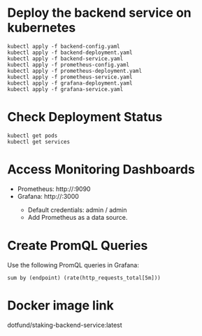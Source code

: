# Deploy the backend service on kubernetes

```
kubectl apply -f backend-config.yaml
kubectl apply -f backend-deployment.yaml
kubectl apply -f backend-service.yaml
kubectl apply -f prometheus-config.yaml
kubectl apply -f prometheus-deployment.yaml
kubectl apply -f prometheus-service.yaml
kubectl apply -f grafana-deployment.yaml
kubectl apply -f grafana-service.yaml
```

# Check Deployment Status

```
kubectl get pods
kubectl get services
```

# Access Monitoring Dashboards

- Prometheus: http://<node-ip>:9090
- Grafana: http://<node-ip>:3000
  - Default credentials: admin / admin
  - Add Prometheus as a data source.

# Create PromQL Queries

Use the following PromQL queries in Grafana:

```
sum by (endpoint) (rate(http_requests_total[5m]))
```

# Docker image link

dotfund/staking-backend-service:latest
